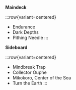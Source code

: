 **Maindeck**

:::row{variant=centered}
- Endurance
- Dark Depths
- Pithing Needle
:::

**Sideboard**

:::row{variant=centered}
- Mindbreak Trap
- Collector Ouphe
- Mikokoro, Center of the Sea
- Turn the Earth
:::
